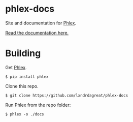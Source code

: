 # phlex-docs
Site and documentation for [Phlex](https://github.com/lxndrdagreat/phlex).

[Read the documentation here.](https://phlex.io)

# Building

Get [Phlex](https://github.com/lxndrdagreat/phlex).

    $ pip install phlex

Clone this repo.

    $ git clone https://github.com/lxndrdagreat/phlex-docs

Run Phlex from the repo folder:

    $ phlex -o ./docs
